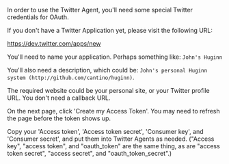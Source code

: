In order to use the Twitter Agent, you'll need some special Twitter credentials for OAuth.

If you don't have a Twitter Application yet, please visit the following URL:

https://dev.twitter.com/apps/new

You'll need to name your application.  Perhaps something like: `John's Huginn`

You'll also need a description, which could be: `John's personal Huginn system (http://github.com/cantino/huginn)`.

The required website could be your personal site, or your Twitter profile URL.  You don't need a callback URL.

On the next page, click 'Create my Access Token'.  You may need to refresh the page before the token shows up.

Copy your 'Access token', 'Access token secret', 'Consumer key', and 'Consumer secret', and put them into Twitter Agents as needed.  ("Access key", "access token", and "oauth_token" are the same thing, as are "access token secret", "access secret", and "oauth_token_secret".)